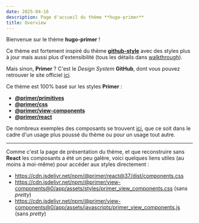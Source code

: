 ```yaml
---
date: 2025-04-16
description: Page d'accueil du thème **hugo-primer**
title: Overview
---
```


Bienvenue sur le thème **hugo-primer** !

Ce thème est fortement inspiré du thème [**github-style**](https://github.com/MeiK2333/github-style) avec des styles plus à jour
mais aussi plus d'extensibilité (tous les détails dans [walkthrough](/walkthrough)).

Mais sinon, **Primer** ? C'est le *Design System* **GitHub**, dont vous pouvez retrouver le site officiel [ici](https://primer.style/).

Ce thème est 100% basé sur les styles **Primer** :

- [**@primer/primitives**](https://www.npmjs.com/package/@primer/primitives)
- [**@primer/css**](https://www.npmjs.com/package/@primer/css)
- [**@primer/view-components**](https://www.npmjs.com/package/@primer/view-components)
- [**@primer/react**](https://www.npmjs.com/package/@primer/react)

De nombreux exemples des composants se trouvent [ici](https://primer.style/product/components/),
que ce soit dans le cadre d'un usage plus poussé du thème ou pour un usage tout autre.

---

Comme c'est la page de présentation du thème, et que reconstruire sans **React** les composants a été un peu galère,
voici quelques liens utiles (au moins à moi-même) pour accéder aux styles directement :

- https://cdn.jsdelivr.net/npm/@primer/react@37/dist/components.css
- https://cdn.jsdelivr.net/npm/@primer/view-components@0/app/assets/styles/primer_view_components.css (sans *pretty*)
- https://cdn.jsdelivr.net/npm/@primer/view-components@0/app/assets/javascripts/primer_view_components.js (sans *pretty*)
